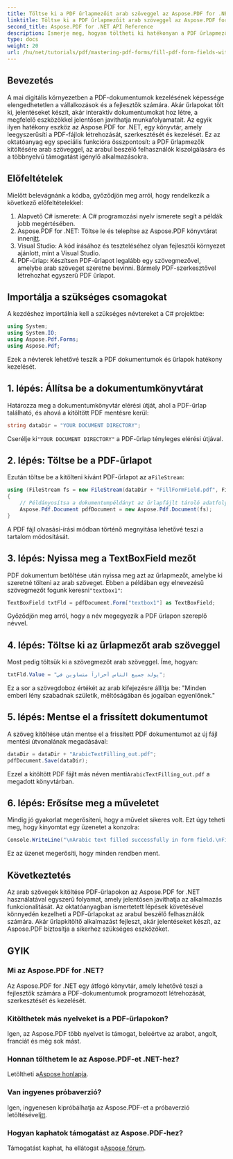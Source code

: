 ```yaml
---
title: Töltse ki a PDF űrlapmezőit arab szöveggel az Aspose.PDF for .NET fájlban
linktitle: Töltse ki a PDF űrlapmezőit arab szöveggel az Aspose.PDF for .NET fájlban
second_title: Aspose.PDF for .NET API Reference
description: Ismerje meg, hogyan töltheti ki hatékonyan a PDF űrlapmezőit arab szöveggel az Aspose.PDF for .NET könyvtár használatával. Ez a lépésenkénti oktatóanyag végigvezeti Önt a beállítási folyamaton, a kódolási példán.
type: docs
weight: 20
url: /hu/net/tutorials/pdf/mastering-pdf-forms/fill-pdf-form-fields-with-arabic-text/
---
```

## Bevezetés

A mai digitális környezetben a PDF-dokumentumok kezelésének képessége elengedhetetlen a vállalkozások és a fejlesztők számára. Akár űrlapokat tölt ki, jelentéseket készít, akár interaktív dokumentumokat hoz létre, a megfelelő eszközökkel jelentősen javíthatja munkafolyamatait. Az egyik ilyen hatékony eszköz az Aspose.PDF for .NET, egy könyvtár, amely leegyszerűsíti a PDF-fájlok létrehozását, szerkesztését és kezelését. Ez az oktatóanyag egy speciális funkcióra összpontosít: a PDF űrlapmezők kitöltésére arab szöveggel, az arabul beszélő felhasználók kiszolgálására és a többnyelvű támogatást igénylő alkalmazásokra.

## Előfeltételek

Mielőtt belevágnánk a kódba, győződjön meg arról, hogy rendelkezik a következő előfeltételekkel:

1. Alapvető C# ismerete: A C# programozási nyelv ismerete segít a példák jobb megértésében.
2. Aspose.PDF for .NET: Töltse le és telepítse az Aspose.PDF könyvtárat innen[itt](https://releases.aspose.com/pdf/net/).
3. Visual Studio: A kód írásához és teszteléséhez olyan fejlesztői környezet ajánlott, mint a Visual Studio.
4. PDF-űrlap: Készítsen PDF-űrlapot legalább egy szövegmezővel, amelybe arab szöveget szeretne bevinni. Bármely PDF-szerkesztővel létrehozhat egyszerű PDF űrlapot.

## Importálja a szükséges csomagokat

A kezdéshez importálnia kell a szükséges névtereket a C# projektbe:

```csharp
using System;
using System.IO;
using Aspose.Pdf.Forms;
using Aspose.Pdf;
```

Ezek a névterek lehetővé teszik a PDF dokumentumok és űrlapok hatékony kezelését.

## 1. lépés: Állítsa be a dokumentumkönyvtárat

Határozza meg a dokumentumkönyvtár elérési útját, ahol a PDF-űrlap található, és ahová a kitöltött PDF mentésre kerül:

```csharp
string dataDir = "YOUR DOCUMENT DIRECTORY";
```

 Cserélje ki`"YOUR DOCUMENT DIRECTORY"` a PDF-űrlap tényleges elérési útjával.

## 2. lépés: Töltse be a PDF-űrlapot

 Ezután töltse be a kitölteni kívánt PDF-űrlapot az a`FileStream`:

```csharp
using (FileStream fs = new FileStream(dataDir + "FillFormField.pdf", FileMode.Open, FileAccess.ReadWrite))
{
    // Példányosítsa a dokumentumpéldányt az űrlapfájlt tároló adatfolyammal
    Aspose.Pdf.Document pdfDocument = new Aspose.Pdf.Document(fs);
}
```

A PDF fájl olvasási-írási módban történő megnyitása lehetővé teszi a tartalom módosítását.

## 3. lépés: Nyissa meg a TextBoxField mezőt

 PDF dokumentum betöltése után nyissa meg azt az űrlapmezőt, amelybe ki szeretné tölteni az arab szöveget. Ebben a példában egy elnevezésű szövegmezőt fogunk keresni`"textbox1"`:

```csharp
TextBoxField txtFld = pdfDocument.Form["textbox1"] as TextBoxField;
```

Győződjön meg arról, hogy a név megegyezik a PDF űrlapon szereplő névvel.

## 4. lépés: Töltse ki az űrlapmezőt arab szöveggel

Most pedig töltsük ki a szövegmezőt arab szöveggel. Íme, hogyan:

```csharp
txtFld.Value = "يولد جميع الناس أحراراً متساوين في";
```

Ez a sor a szövegdoboz értékét az arab kifejezésre állítja be: "Minden emberi lény szabadnak születik, méltóságában és jogaiban egyenlőnek."

## 5. lépés: Mentse el a frissített dokumentumot

A szöveg kitöltése után mentse el a frissített PDF dokumentumot az új fájl mentési útvonalának megadásával:

```csharp
dataDir = dataDir + "ArabicTextFilling_out.pdf";
pdfDocument.Save(dataDir);
```

 Ezzel a kitöltött PDF fájlt más néven menti`ArabicTextFilling_out.pdf` a megadott könyvtárban.

## 6. lépés: Erősítse meg a műveletet

Mindig jó gyakorlat megerősíteni, hogy a művelet sikeres volt. Ezt úgy teheti meg, hogy kinyomtat egy üzenetet a konzolra:

```csharp
Console.WriteLine("\nArabic text filled successfully in form field.\nFile saved at " + dataDir);
```

Ez az üzenet megerősíti, hogy minden rendben ment.

## Következtetés

Az arab szövegek kitöltése PDF-űrlapokon az Aspose.PDF for .NET használatával egyszerű folyamat, amely jelentősen javíthatja az alkalmazás funkcionalitását. Az oktatóanyagban ismertetett lépések követésével könnyedén kezelheti a PDF-űrlapokat az arabul beszélő felhasználók számára. Akár űrlapkitöltő alkalmazást fejleszt, akár jelentéseket készít, az Aspose.PDF biztosítja a sikerhez szükséges eszközöket.

## GYIK

### Mi az Aspose.PDF for .NET?
Az Aspose.PDF for .NET egy átfogó könyvtár, amely lehetővé teszi a fejlesztők számára a PDF-dokumentumok programozott létrehozását, szerkesztését és kezelését.

### Kitölthetek más nyelveket is a PDF-űrlapokon?
Igen, az Aspose.PDF több nyelvet is támogat, beleértve az arabot, angolt, franciát és még sok mást.

### Honnan tölthetem le az Aspose.PDF-et .NET-hez?
 Letöltheti a[Aspose honlapja](https://releases.aspose.com/pdf/net/).

### Van ingyenes próbaverzió?
 Igen, ingyenesen kipróbálhatja az Aspose.PDF-et a próbaverzió letöltésével[itt](https://releases.aspose.com/).

### Hogyan kaphatok támogatást az Aspose.PDF-hez?
 Támogatást kaphat, ha ellátogat a[Aspose fórum](https://forum.aspose.com/c/pdf/10).